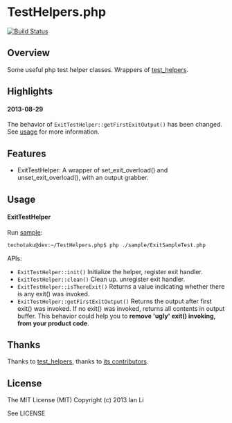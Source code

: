 # TestHelpers.php

[![Build Status](https://travis-ci.org/techotaku/TestHelpers.php.png?branch=master)](https://travis-ci.org/techotaku/TestHelpers.php)

## Overview
Some useful php test helper classes. Wrappers of [test_helpers](https://github.com/php-test-helpers/php-test-helpers).

## Highlights
#### 2013-08-29
The behavior of `ExitTestHelper::getFirstExitOutput()` has been changed. See [usage](#usage) for more information.

## Features

* ExitTestHelper: A wrapper of set_exit_overload() and unset_exit_overload(), with an output grabber.

## Usage

#### ExitTestHelper
Run [sample](https://github.com/techotaku/TestHelpers.php/blob/master/sample/ExitSampleTest.php):
```bash
techotaku@dev:~/TestHelpers.php$ php ./sample/ExitSampleTest.php
```
APIs:
* `ExitTestHelper::init()` Initialize the helper, register exit handler.
* `ExitTestHelper::clean()` Clean up. unregister exit handler.
* `ExitTestHelper::isThereExit()` Returns a value indicating whether there is any exit() was invoked.
* `ExitTestHelper::getFirstExitOutput()` Returns the output after first exit() was invoked. If no exit() was invoked, returns all contents in output buffer. This behavior could help you to **remove 'ugly' exit() invoking, from your product code**.

## Thanks
Thanks to [test_helpers](https://github.com/php-test-helpers/php-test-helpers), thanks to [its contributors](https://github.com/php-test-helpers/php-test-helpers/graphs/contributors).

## License
The MIT License (MIT)
Copyright (c) 2013 Ian Li

See LICENSE
